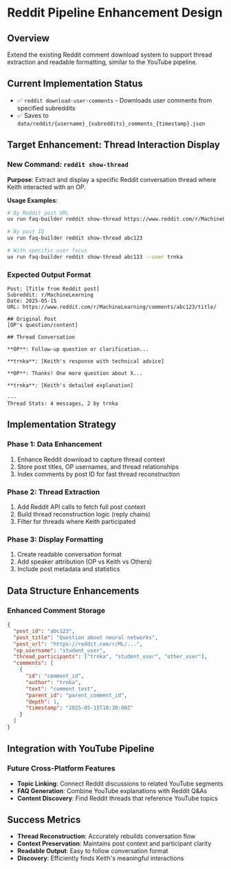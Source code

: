 # Reddit Pipeline Enhancement Design

## Overview
Extend the existing Reddit comment download system to support thread extraction and readable formatting, similar to the YouTube pipeline.

## Current Implementation Status
- ✅ `reddit download-user-comments` - Downloads user comments from specified subreddits
- ✅ Saves to `data/reddit/{username}_{subreddits}_comments_{timestamp}.json`

## Target Enhancement: Thread Interaction Display

### New Command: `reddit show-thread`
**Purpose**: Extract and display a specific Reddit conversation thread where Keith interacted with an OP.

**Usage Examples**:
```bash
# By Reddit post URL
uv run faq-builder reddit show-thread https://www.reddit.com/r/MachineLearning/comments/abc123/title/

# By post ID  
uv run faq-builder reddit show-thread abc123

# With specific user focus
uv run faq-builder reddit show-thread abc123 --user trnka
```

### Expected Output Format
```
Post: [Title from Reddit post]
Subreddit: r/MachineLearning
Date: 2025-05-15
URL: https://www.reddit.com/r/MachineLearning/comments/abc123/title/

## Original Post
[OP's question/content]

## Thread Conversation

**OP**: Follow-up question or clarification...

**trnka**: [Keith's response with technical advice]

**OP**: Thanks! One more question about X...

**trnka**: [Keith's detailed explanation]

---
Thread Stats: 4 messages, 2 by trnka
```

## Implementation Strategy

### Phase 1: Data Enhancement
1. Enhance Reddit download to capture thread context
2. Store post titles, OP usernames, and thread relationships
3. Index comments by post ID for fast thread reconstruction

### Phase 2: Thread Extraction
1. Add Reddit API calls to fetch full post context
2. Build thread reconstruction logic (reply chains)
3. Filter for threads where Keith participated

### Phase 3: Display Formatting
1. Create readable conversation format
2. Add speaker attribution (OP vs Keith vs Others)
3. Include post metadata and statistics

## Data Structure Enhancements

### Enhanced Comment Storage
```json
{
  "post_id": "abc123",
  "post_title": "Question about neural networks",
  "post_url": "https://reddit.com/r/ML/...",
  "op_username": "student_user",
  "thread_participants": ["trnka", "student_user", "other_user"],
  "comments": [
    {
      "id": "comment_id",
      "author": "trnka", 
      "text": "comment text",
      "parent_id": "parent_comment_id",
      "depth": 1,
      "timestamp": "2025-05-15T10:30:00Z"
    }
  ]
}
```

## Integration with YouTube Pipeline

### Future Cross-Platform Features
- **Topic Linking**: Connect Reddit discussions to related YouTube segments
- **FAQ Generation**: Combine YouTube explanations with Reddit Q&As
- **Content Discovery**: Find Reddit threads that reference YouTube topics

## Success Metrics
- **Thread Reconstruction**: Accurately rebuilds conversation flow
- **Context Preservation**: Maintains post context and participant clarity  
- **Readable Output**: Easy to follow conversation format
- **Discovery**: Efficiently finds Keith's meaningful interactions
